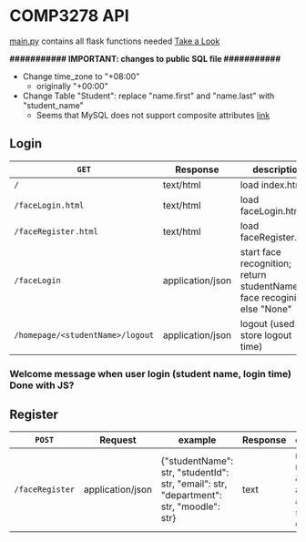 # COMP3278 API

[main.py](./main.py) contains all flask functions needed [Take a Look](./main.py)

**########### IMPORTANT: changes to public SQL file ###########**
* Change time_zone to "+08:00" 
  * originally "+00:00"
* Change Table "Student": replace "name.first" and "name.last" with "student_name"
  * Seems that MySQL does not support composite attributes [link](https://stackoverflow.com/questions/23396988/create-a-composite-attribute-in-my-sql-er-diagram)

## Login

`GET` | Response | description | example
--- | --- | --- | ---
`/` | text/html | load index.html | N/A
`/faceLogin.html` | text/html | load faceLogin.html | N/A
`/faceRegister.html` | text/html | load faceRegister.html | N/A
`/faceLogin` | application/json | start face recognition; return studentName if face recoginized, else "None" | {"value": "None"} or {"value": "Loridy"}
`/homepage/<studentName>/logout` | application/json | logout (used to store logout time) | {"result": "Log out successfully"}

### Welcome message when user login (student name, login time) <br> Done with JS?

## Register

`POST` | Request | example| Response | description | example
--- | --- | --- | --- | --- | ---
`/faceRegister` | application/json | {"studentName": str, "studentId": str, "email": str, "department": str, "moodle": str} | text | register a new account; after fill in all info, start face capture | "OK"
